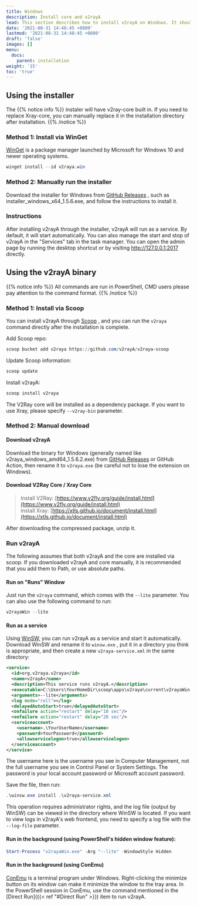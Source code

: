 ```yaml
---
title: Windows
description: Install core and v2rayA
lead: This section describes how to install v2rayA on Windows. It should be noted that currently only one-click configuration system proxy is supported on Windows, not transparent proxy.
date: '2021-08-31 14:48:45 +0800'
lastmod: '2021-08-31 14:48:45 +0800'
draft: 'false'
images: []
menu:
  docs:
    parent: installation
weight: '15'
toc: 'true'
---
```


## Using the installer

The {{% notice info %}} instaler will have v2ray-core built in. If you need to replace Xray-core, you can manually replace it in the installation directory after installation. {{% /notice %}}

### Method 1: Install via WinGet

[WinGet](https://www.microsoft.com/en-us/p/app-installer/9nblggh4nns1) is a package manager launched by Microsoft for Windows 10 and newer operating systems.

```ps1
winget install --id v2raya.win
```

### Method 2: Manually run the installer

Download the installer for Windows from [GitHub Releases](https://github.com/v2rayA/v2rayA/releases) , such as installer_windows_x64_1.5.6.exe, and follow the instructions to install it.

### Instructions

After installing v2rayA through the installer, v2rayA will run as a service. By default, it will start automatically. You can also manage the start and stop of v2rayA in the "Services" tab in the task manager. You can open the admin page by running the desktop shortcut or by visiting http://127.0.0.1:2017 directly.

## Using the v2rayA binary

{{% notice info %}} All commands are run in PowerShell, CMD users please pay attention to the command format. {{% /notice %}}

### Method 1: Install via Scoop

You can install v2rayA through [Scoop](https://scoop.sh) , and you can run the `v2raya` command directly after the installation is complete.

Add Scoop repo:

```ps1
scoop bucket add v2raya https://github.com/v2rayA/v2raya-scoop
```

Update Scoop information:

```ps1
scoop update
```

Install v2rayA:

```ps1
scoop install v2raya
```

The V2Ray core will be installed as a dependency package. If you want to use Xray, please specify `--v2ray-bin` parameter.

### Method 2: Manual download

#### Download v2rayA

Download the binary for Windows (generally named like v2raya_windows_amd64_1.5.6.2.exe) from [GitHub Releases](https://github.com/v2rayA/v2rayA/releases) or GitHub Action, then rename it to `v2raya.exe` (be careful not to lose the extension on Windows).

#### Download V2Ray Core / Xray Core

> Install V2Ray: [https://www.v2fly.org/guide/install.html](https://www.v2fly.org/guide/install.html)<br> Install Xray: [https://xtls.github.io/document/install.html](https://xtls.github.io/document/install.html)

After downloading the compressed package, unzip it.

### Run v2rayA

The following assumes that both v2rayA and the core are installed via scoop. If you downloaded v2rayA and core manually, it is recommended that you add them to Path, or use absolute paths.

#### Run on "Runs" Window

Just run the `v2raya` command, which comes with the `--lite` parameter. You can also use the following command to run:

```ps1
v2rayaWin --lite
```

#### Run as a service

Using [WinSW,](https://github.com/winsw/winsw/) you can run v2rayA as a service and start it automatically. Download WinSW and rename it to `winsw.exe` , put it in a directory you think is appropriate, and then create a new `v2raya-service.xml` in the same directory:

```xml
<service>
  <id>org.v2raya.v2raya</id>
  <name>v2rayA</name>
  <description>This service runs v2rayA.</description>
  <executable>C:\Users\YourHomeDir\scoop\apps\v2raya\current\v2rayaWin.exe</executable>
  <arguments>--lite</arguments>
  <log mode="roll"></log>
  <delayedAutoStart>true</delayedAutoStart>
  <onfailure action="restart" delay="10 sec"/>
  <onfailure action="restart" delay="20 sec"/>
  <serviceaccount>
    <username>.\YourUserName</username>
    <password>YourPassword</password>
    <allowservicelogon>true</allowservicelogon>
  </serviceaccount>
</service>
```

The username here is the username you see in Computer Management, not the full username you see in Control Panel or System Settings. The password is your local account password or Microsoft account password.

Save the file, then run:

```ps1
.\winsw.exe install .\v2raya-service.xml
```

This operation requires administrator rights, and the log file (output by WinSW) can be viewed in the directory where WinSW is located. If you want to view logs in v2rayA's web frontend, you need to specify a log file with the `--log-file` parameter.

#### Run in the background (using PowerShell's hidden window feature):

```ps1
Start-Process "v2rayaWin.exe" -Arg "--lite" -WindowStyle Hidden
```

#### Run in the background (using ConEmu)

[ConEmu](https://conemu.github.io/) is a terminal program under Windows. Right-clicking the minimize button on its window can make it minimize the window to the tray area. In the PowerShell session in ConEmu, use the command mentioned in the [Direct Run]({{&lt; ref "#Direct Run" &gt;}}) item to run v2rayA.
